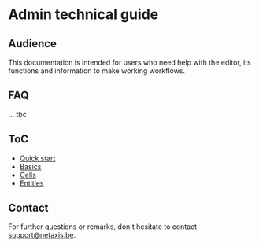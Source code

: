 # Admin technical guide

## Audience

This documentation is intended for users who need help with the editor, its functions and information to make working workflows.

## FAQ

... tbc

## ToC

* [Quick start](quick_start.md)
* [Basics](./basics.html)
* [Cells](./cells/index.html)
* [Entities](./entities.html)

## Contact

For further questions or remarks, don't hesitate to contact support@netaxis.be.